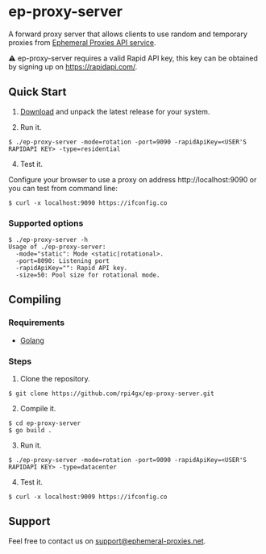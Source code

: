 # ep-proxy-server

A forward proxy server that allows clients to use random and temporary proxies from [Ephemeral Proxies API service](https://www.ephemeral-proxies.net/).

:warning: ep-proxy-server requires a valid Rapid API key, this key can be obtained by signing up on https://rapidapi.com/.

## Quick Start

1. [Download](https://github.com/rpi4gx/ep-proxy-server/releases) and unpack the latest release for your system.

2. Run it.
```
$ ./ep-proxy-server -mode=rotation -port=9090 -rapidApiKey=<USER'S RAPIDAPI KEY> -type=residential
````

4. Test it.

Configure your browser to use a proxy on address http://localhost:9090 or you can test from command line:
```
$ curl -x localhost:9090 https://ifconfig.co
```

### Supported options
```
$ ./ep-proxy-server -h
Usage of ./ep-proxy-server:
  -mode="static": Mode <static|rotational>.
  -port=8090: Listening port
  -rapidApiKey="": Rapid API key.
  -size=50: Pool size for rotational mode.
```

## Compiling
### Requirements
* [Golang](https://go.dev/doc/install)

### Steps
1. Clone the repository.
```
$ git clone https://github.com/rpi4gx/ep-proxy-server.git
```
2. Compile it.
```
$ cd ep-proxy-server
$ go build .
```
3. Run it.
```
$ ./ep-proxy-server -mode=rotation -port=9090 -rapidApiKey=<USER'S RAPIDAPI KEY> -type=datacenter
```
4. Test it.
```
$ curl -x localhost:9009 https://ifconfig.co
```

## Support

Feel free to contact us on support@ephemeral-proxies.net.
